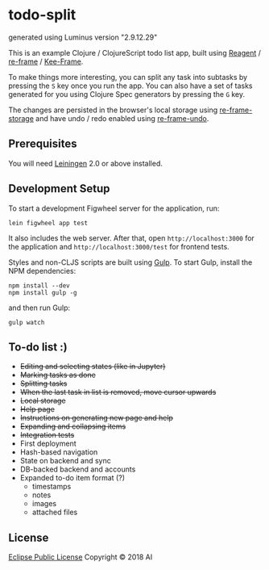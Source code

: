 # todo-split

generated using Luminus version "2.9.12.29"

This is an example Clojure / ClojureScript todo list app, built using
[Reagent][1] / [re-frame][2] / [Kee-Frame][3].

To make things more interesting, you can split any task into subtasks
by pressing the `S` key once you run the app.
You can also have a set of tasks generated for you
using Clojure Spec generators by pressing the `G` key.

The changes are persisted in the browser's local storage using
[re-frame-storage][4]
and have undo / redo enabled using [re-frame-undo][5].

[1]: https://github.com/reagent-project/reagent/
[2]: https://github.com/Day8/re-frame
[3]: https://github.com/ingesolvoll/kee-frame
[4]: https://github.com/akiroz/re-frame-storage
[5]: https://github.com/Day8/re-frame-undo

## Prerequisites

You will need [Leiningen][1] 2.0 or above installed.

[1]: https://github.com/technomancy/leiningen

## Development Setup

To start a development Figwheel server for the application, run:

    lein figwheel app test
    
It also includes the web server.
After that, open `http://localhost:3000` for the application and
`http://localhost:3000/test` for frontend tests.

Styles and non-CLJS scripts are built using [Gulp][1]. To start Gulp,
install the NPM dependencies:

    npm install --dev
    npm install gulp -g

and then run Gulp:

    gulp watch

[1]: https://github.com/gulpjs/gulp

## To-do list :)

* ~~Editing and selecting states (like in Jupyter)~~
* ~~Marking tasks as done~~
* ~~Splitting tasks~~
* ~~When the last task in list is removed, move cursor upwards~~
* ~~Local storage~~
* ~~Help page~~
* ~~Instructions on generating new page and help~~
* ~~Expanding and collapsing items~~
* ~~Integration tests~~
* First deployment
* Hash-based navigation
* State on backend and sync
* DB-backed backend and accounts
* Expanded to-do item format (?)
    - timestamps
    - notes
    - images
    - attached files

## License

[Eclipse Public License](LICENSE) Copyright © 2018 AI

